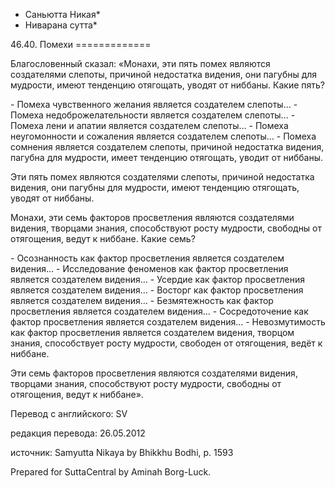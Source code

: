 * Саньютта Никая*
* Ниварана сутта*

46\.40\. Помехи
\=\=\=\=\=\=\=\=\=\=\=\=\=

Благословенный сказал: «Монахи, эти пять помех являются создателями слепоты, причиной недостатка видения, они пагубны для мудрости, имеют тенденцию отягощать, уводят от ниббаны\. Какие пять?

\- Помеха чувственного желания является создателем слепоты…
\- Помеха недоброжелательности является создателем слепоты…
\- Помеха лени и апатии является создателем слепоты…
\- Помеха неугомонности и сожаления является создателем слепоты…
\- Помеха сомнения является создателем слепоты, причиной недостатка видения, пагубна для мудрости, имеет тенденцию отягощать, уводит от ниббаны\.

Эти пять помех являются создателями слепоты, причиной недостатка видения, они пагубны для мудрости, имеют тенденцию отягощать, уводят от ниббаны\.

Монахи, эти семь факторов просветления являются создателями видения, творцами знания, способствуют росту мудрости, свободны от отягощения, ведут к ниббане\. Какие семь?

\- Осознанность как фактор просветления является создателем видения…
\- Исследование феноменов как фактор просветления является создателем видения…
\- Усердие как фактор просветления является создателем видения…
\- Восторг как фактор просветления является создателем видения…
\- Безмятежность как фактор просветления является создателем видения…
\- Сосредоточение как фактор просветления является создателем видения…
\- Невозмутимость как фактор просветления является создателем видения, творцом знания, способствует росту мудрости, свободен от отягощения, ведёт к ниббане\.

Эти семь факторов просветления являются создателями видения, творцами знания, способствуют росту мудрости, свободны от отягощения, ведут к ниббане»\.

Перевод с английского: SV

редакция перевода: 26\.05\.2012

источник: Samyutta Nikaya by Bhikkhu Bodhi, p\. 1593

Prepared for SuttaCentral by Aminah Borg\-Luck\.